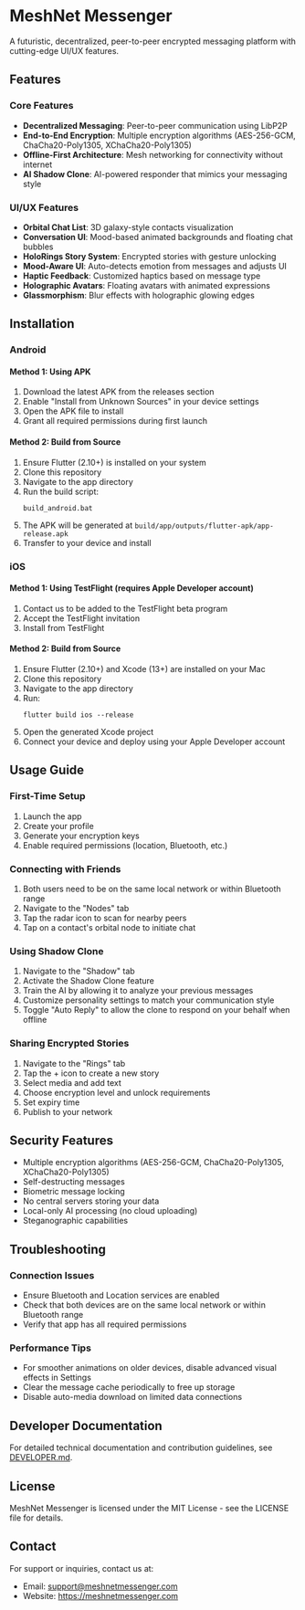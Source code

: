 # MeshNet Messenger

A futuristic, decentralized, peer-to-peer encrypted messaging platform with cutting-edge UI/UX features.

## Features

### Core Features
- **Decentralized Messaging**: Peer-to-peer communication using LibP2P
- **End-to-End Encryption**: Multiple encryption algorithms (AES-256-GCM, ChaCha20-Poly1305, XChaCha20-Poly1305)
- **Offline-First Architecture**: Mesh networking for connectivity without internet
- **AI Shadow Clone**: AI-powered responder that mimics your messaging style

### UI/UX Features
- **Orbital Chat List**: 3D galaxy-style contacts visualization
- **Conversation UI**: Mood-based animated backgrounds and floating chat bubbles
- **HoloRings Story System**: Encrypted stories with gesture unlocking
- **Mood-Aware UI**: Auto-detects emotion from messages and adjusts UI
- **Haptic Feedback**: Customized haptics based on message type
- **Holographic Avatars**: Floating avatars with animated expressions
- **Glassmorphism**: Blur effects with holographic glowing edges

## Installation

### Android

#### Method 1: Using APK
1. Download the latest APK from the releases section
2. Enable "Install from Unknown Sources" in your device settings
3. Open the APK file to install
4. Grant all required permissions during first launch

#### Method 2: Build from Source
1. Ensure Flutter (2.10+) is installed on your system
2. Clone this repository
3. Navigate to the app directory
4. Run the build script:
   ```
   build_android.bat
   ```
5. The APK will be generated at `build/app/outputs/flutter-apk/app-release.apk`
6. Transfer to your device and install

### iOS

#### Method 1: Using TestFlight (requires Apple Developer account)
1. Contact us to be added to the TestFlight beta program
2. Accept the TestFlight invitation
3. Install from TestFlight

#### Method 2: Build from Source
1. Ensure Flutter (2.10+) and Xcode (13+) are installed on your Mac
2. Clone this repository
3. Navigate to the app directory
4. Run:
   ```
   flutter build ios --release
   ```
5. Open the generated Xcode project
6. Connect your device and deploy using your Apple Developer account

## Usage Guide

### First-Time Setup
1. Launch the app
2. Create your profile
3. Generate your encryption keys
4. Enable required permissions (location, Bluetooth, etc.)

### Connecting with Friends
1. Both users need to be on the same local network or within Bluetooth range
2. Navigate to the "Nodes" tab
3. Tap the radar icon to scan for nearby peers
4. Tap on a contact's orbital node to initiate chat

### Using Shadow Clone
1. Navigate to the "Shadow" tab
2. Activate the Shadow Clone feature
3. Train the AI by allowing it to analyze your previous messages
4. Customize personality settings to match your communication style
5. Toggle "Auto Reply" to allow the clone to respond on your behalf when offline

### Sharing Encrypted Stories
1. Navigate to the "Rings" tab
2. Tap the + icon to create a new story
3. Select media and add text
4. Choose encryption level and unlock requirements
5. Set expiry time
6. Publish to your network

## Security Features

- Multiple encryption algorithms (AES-256-GCM, ChaCha20-Poly1305, XChaCha20-Poly1305)
- Self-destructing messages
- Biometric message locking
- No central servers storing your data
- Local-only AI processing (no cloud uploading)
- Steganographic capabilities

## Troubleshooting

### Connection Issues
- Ensure Bluetooth and Location services are enabled
- Check that both devices are on the same local network or within Bluetooth range
- Verify that app has all required permissions

### Performance Tips
- For smoother animations on older devices, disable advanced visual effects in Settings
- Clear the message cache periodically to free up storage
- Disable auto-media download on limited data connections

## Developer Documentation

For detailed technical documentation and contribution guidelines, see [DEVELOPER.md](DEVELOPER.md).

## License

MeshNet Messenger is licensed under the MIT License - see the LICENSE file for details.

## Contact

For support or inquiries, contact us at:
- Email: support@meshnetmessenger.com
- Website: https://meshnetmessenger.com 